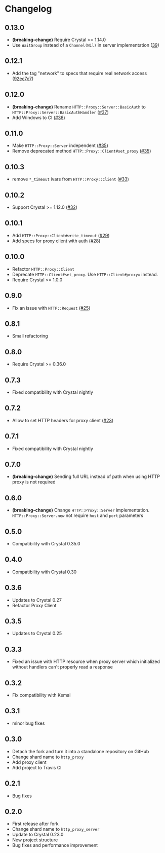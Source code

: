 # Changelog

## 0.13.0

* **(breaking-change)** Require Crystal >= 1.14.0
* Use `WaitGroup` instead of a `Channel(Nil)` in server implementation ([39](https://github.com/mamantoha/http_proxy/pull/39))

## 0.12.1

* Add the tag "network" to specs that require real network access ([92ec7c7](https://github.com/mamantoha/http_proxy/commit/92ec7c77c0aa334cb798b69be4c64958ac0e02a5))

## 0.12.0

* **(breaking-change)** Rename `HTTP::Proxy::Server::BasicAuth` to `HTTP::Proxy::Server::BasicAuthHandler` ([#37](https://github.com/mamantoha/http_proxy/pull/37))
* Add Windows to CI ([#36](https://github.com/mamantoha/http_proxy/pull/36))

## 0.11.0

* Make `HTTP::Proxy::Server` independent ([#35](https://github.com/mamantoha/http_proxy/pull/35))
* Remove deprecated method `HTTP::Proxy::Client#set_proxy` ([#35](https://github.com/mamantoha/http_proxy/pull/35))

## 0.10.3

* remove `*_timeout` ivars from `HTTP::Proxy::Client` ([#33](https://github.com/mamantoha/http_proxy/pull/33))

## 0.10.2

* Support Crystal >= 1.12.0 ([#32](https://github.com/mamantoha/http_proxy/pull/32))

## 0.10.1

* Add `HTTP::Proxy::Client#write_timeout` ([#29](https://github.com/mamantoha/http_proxy/pull/29))
* Add specs for proxy client with auth ([#28](https://github.com/mamantoha/http_proxy/pull/28))

## 0.10.0

* Refactor `HTTP::Proxy::Client`
* Deprecate `HTTP::Client#set_proxy`. Use `HTTP::Client#proxy=` instead.
* Require Crystal >= 1.0.0

## 0.9.0

* Fix an issue with `HTTP::Request` ([#25](https://github.com/mamantoha/http_proxy/pull/25))

## 0.8.1

* Small refactoring
## 0.8.0

* Require Crystal >= 0.36.0

## 0.7.3

* Fixed compatibility with Crystal nightly

## 0.7.2

* Allow to set HTTP headers for proxy client ([#23](https://github.com/mamantoha/http_proxy/pull/23))

## 0.7.1

* Fixed compatibility with Crystal nightly

## 0.7.0

* **(breaking-change)** Sending full URL instead of path when using HTTP proxy is not required

## 0.6.0

* **(breaking-change)** Change `HTTP::Proxy::Server` implementation.
  `HTTP::Proxy::Server.new` not require `host` and `port` parameters

## 0.5.0

* Compatibility with Crystal 0.35.0

## 0.4.0

* Compatibility with Crystal 0.30

## 0.3.6

* Updates to Crystal 0.27
* Refactor Proxy Client

## 0.3.5

* Updates to Crystal 0.25

## 0.3.3

* Fixed an issue with HTTP resource when proxy server which initialized without handlers can't properly read a response

## 0.3.2

* Fix compatibility with Kemal

## 0.3.1

* minor bug fixes

## 0.3.0

* Detach the fork and turn it into a standalone repository on GitHub
* Change shard name to `http_proxy`
* Add proxy client
* Add project to Travis CI

## 0.2.1

* Bug fixes

## 0.2.0

* First release after fork
* Change shard name to `http_proxy_server`
* Update to Crystal 0.23.0
* New project structure
* Bug fixes and performance improvement
